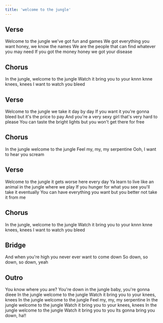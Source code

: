 ```yaml
---
title: 'welcome to the jungle'
---
```


## Verse

Welcome to the jungle we've got fun and games
We got everything you want honey, we know the names
We are the people that can find whatever you may need
If you got the money honey we got your disease

## Chorus

In the jungle, welcome to the jungle
Watch it bring you to your knnn knne knees, knees
I want to watch you bleed

## Verse

Welcome to the jungle we take it day by day
If you want it you're gonna bleed but it's the price to pay
And you're a very sexy girl that's very hard to please
You can taste the bright lights but you won't get there for free

## Chorus

In the jungle welcome to the jungle
Feel my, my, my serpentine
Ooh, I want to hear you scream

## Verse

Welcome to the jungle it gets worse here every day
Ya learn to live like an animal in the jungle where we play
If you hunger for what you see you'll take it eventually
You can have everything you want but you better not take it from me

## Chorus

In the jungle, welcome to the jungle
Watch it bring you to your knnn knne knees, knees
I want to watch you bleed

## Bridge

And when you're high you never ever want to come down
So down, so down, so down, yeah

## Outro

  You know where you are?
  You're down in the jungle baby, you're gonna dieee
  In the jungle welcome to the jungle
  Watch it bring you to your knees, knees
  In the jungle welcome to the jungle
  Feel my, my, my serpentine
  In the jungle welcome to the jungle
  Watch it bring you to your knees, knees
  In the jungle welcome to the jungle
  Watch it bring you to you
  Its gonna bring you down, ha!!
